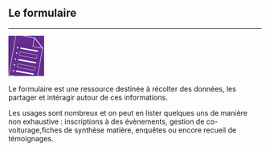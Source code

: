 ## Le formulaire
---

![](images/clacoform-fig1.png)

Le formulaire est une ressource destinée à récolter des données, les partager et intéragir autour de ces informations. 

Les usages sont nombreux et on peut en lister quelques uns de manière non exhaustive : inscriptions à des évènements, gestion de co-voiturage,fiches de synthèse matière, enquêtes ou encore recueil de témoignages. 